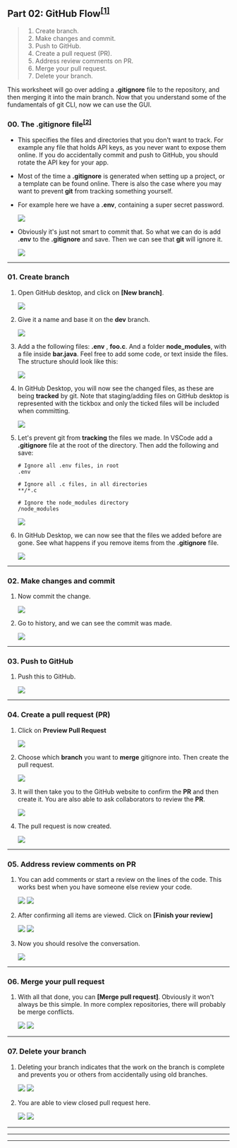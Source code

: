 ## Part 02: GitHub Flow<sup>[[1]][_ref_01]</sup>
> 1. Create branch.
> 2. Make changes and commit.
> 3. Push to GitHub.
> 4. Create a pull request (PR).
> 5. Address review comments on PR.
> 6. Merge your pull request.
> 7. Delete your branch.

This worksheet will go over adding a **.gitignore** file to the repository, and then merging it into the main branch. Now that you understand some of the fundamentals of git CLI, now we can use the GUI.

### 00. The .gitignore file<sup>[[2]][_ref_02]</sup>
- This specifies the files and directories that you don't want to track. For example any file that holds API keys, as you never want to expose them online. If you do accidentally commit and push to GitHub, you should rotate the API key for your app.
- Most of the time a **.gitignore** is generated when setting up a project, or a template can be found online. There is also the case where you may want to prevent **git** from tracking something yourself.
- For example here we have a **.env**, containing a super secret password.

    ![][01]

- Obviously it's just not smart to commit that. So what we can do is add **.env** to the **.gitignore** and save. Then we can see that **git** will ignore it.

    ![][02]

--------------------------------------------------

### 01. Create branch

1. Open GitHub desktop, and click on **[New branch]**.

    ![][03]

1. Give it a name and base it on the **dev** branch.

    ![][04]

1. Add a the following files: **.env** , **foo.c**. And a folder **node_modules**, with a file inside **bar.java**. Feel free to add some code, or text inside the files. The structure should look like this:

    ![][05]

1. In GitHub Desktop, you will now see the changed files, as these are being **tracked** by git. Note that staging/adding files on GitHub desktop is represented with the tickbox and only the ticked files will be included when committing.

    ![][06]

1. Let's prevent git from **tracking** the files we made. In VSCode add a **.gitignore** file at the root of the directory. Then add the following and save:

    ```
    # Ignore all .env files, in root
    .env

    # Ignore all .c files, in all directories
    **/*.c

    # Ignore the node_modules directory
    /node_modules
    ```

    ![][07]

1. In GitHub Desktop, we can now see that the files we added before are gone. See what happens if you remove items from the **.gitignore** file.

    ![][08]

--------------------------------------------------

### 02. Make changes and commit

1. Now commit the change.

    ![][09]

1. Go to history, and we can see the commit was made.

    ![][10]

--------------------------------------------------

### 03. Push to GitHub

1. Push this to GitHub.

    ![][11]

--------------------------------------------------

### 04. Create a pull request (PR)

1. Click on **Preview Pull Request**

    ![][12]

1. Choose which **branch** you want to **merge** gitignore into. Then create the pull request.

    ![][13]

1. It will then take you to the GitHub website to confirm the **PR** and then create it. You are also able to ask collaborators to review the **PR**.

    ![][14]

1. The pull request is now created.

    ![][15]

--------------------------------------------------

### 05. Address review comments on PR

1. You can add comments or start a review on the lines of the code. This works best when you have someone else review your code.

    ![][16]
    ![][17]

1. After confirming all items are viewed. Click on **[Finish your review]**

    ![][18]
    ![][19]

1. Now you should resolve the conversation.

    ![][20]

--------------------------------------------------

### 06. Merge your pull request

1. With all that done, you can **[Merge pull request]**. Obviously it won't always be this simple. In more complex repositories, there will probably be merge conflicts.

    ![][21]
    ![][22]

--------------------------------------------------

### 07. Delete your branch

1. Deleting your branch indicates that the work on the branch is complete and prevents you or others from accidentally using old branches.

    ![][23]
    ![][24]

1. You are able to view closed pull request here.

    ![][25]
    ![][26]

--------------------------------------------------
--------------------------------------------------
--------------------------------------------------

[_ref_01]: https://docs.github.com/en/get-started/using-github/github-flow
[_ref_02]: https://git-scm.com/docs/gitignore/en

[01]: ../images/_02_github_flow/01.png
[02]: ../images/_02_github_flow/02.png
[03]: ../images/_02_github_flow/03.png
[04]: ../images/_02_github_flow/04.png
[05]: ../images/_02_github_flow/05.png
[06]: ../images/_02_github_flow/06.png
[07]: ../images/_02_github_flow/07.png
[08]: ../images/_02_github_flow/08.png
[09]: ../images/_02_github_flow/09.png
[10]: ../images/_02_github_flow/10.png
[11]: ../images/_02_github_flow/11.png
[12]: ../images/_02_github_flow/12.png
[13]: ../images/_02_github_flow/13.png
[14]: ../images/_02_github_flow/14.png
[15]: ../images/_02_github_flow/15.png
[16]: ../images/_02_github_flow/16.png
[17]: ../images/_02_github_flow/17.png
[18]: ../images/_02_github_flow/18.png
[19]: ../images/_02_github_flow/19.png
[20]: ../images/_02_github_flow/20.png

[21]: ../images/_02_github_flow/21.png
[22]: ../images/_02_github_flow/22.png
[23]: ../images/_02_github_flow/23.png
[24]: ../images/_02_github_flow/24.png
[25]: ../images/_02_github_flow/25.png
[26]: ../images/_02_github_flow/26.png
